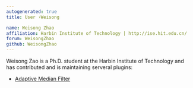 ```yaml
---
autogenerated: true
title: User ›Weisong

name: Weisong Zhao
affiliation: Harbin Institute of Technology | http://ise.hit.edu.cn/
forum: WeisongZhao
github: WeisongZhao
---
```


Weisong Zao is a Ph.D. student at the Harbin Institute of Technology and has contributed and is maintaining serveral plugins:

-   [Adaptive Median Filter](/plugins/adaptive-median-filter)
